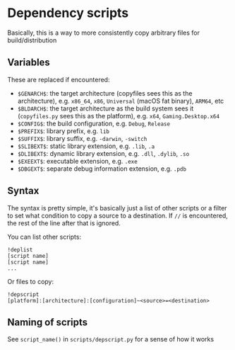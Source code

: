 # Dependency scripts

Basically, this is a way to more consistently copy arbitrary files for
build/distribution

## Variables
These are replaced if encountered:
 - `$GENARCH$`: the target architecture (copyfiles sees this as the
   architecture), e.g. `x86_64`, `x86`, `Universal` (macOS fat binary),
   `ARM64`, etc
 - `$BLDARCH$`: the target architecture as the build system sees it
   (`copyfiles.py` sees this as the platform), e.g. `x64`, `Gaming.Desktop.x64`
 - `$CONFIG$`: the build configuration, e.g. `Debug`, `Release`
 - `$PREFIX$`: library prefix, e.g. `lib`
 - `$SUFFIX$`: library suffix, e.g. `-darwin`, `-switch`
 - `$SLIBEXT$`: static library extension, e.g. `.lib`, `.a`
 - `$DLIBEXT$`: dynamic library extension, e.g. `.dll`, `.dylib`, `.so`
 - `$EXEEXT$`: executable extension, e.g. `.exe`
 - `$DBGEXT$`: separate debug information extension, e.g. `.pdb`

## Syntax
The syntax is pretty simple, it's basically just a list of other scripts or a
filter to set what condition to copy a source to a destination. If `//` is
encountered, the rest of the line after that is ignored.

You can list other scripts:
```
!deplist
[script name]
[script name]
...
```

Or files to copy:
```
!depscript
[platform]:[architecture]:[configuration]~<source>=<destination>
```

## Naming of scripts
See `script_name()` in `scripts/depscript.py` for a sense of how it works
